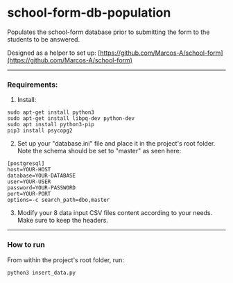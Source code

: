 # school-form-db-population
Populates the school-form database prior to submitting the form to the students to be answered.

Designed as a helper to set up: [https://github.com/Marcos-A/school-form](https://github.com/Marcos-A/school-form)

---

### Requirements:
1. Install:

```
sudo apt-get install python3	
sudo apt-get install libpq-dev python-dev
sudo apt install python3-pip
pip3 install psycopg2
```

2. Set up your "database.ini" file and place it in the project's root folder. Note the schema should be set to "master" as seen here:

```
[postgresql]
host=YOUR-HOST
database=YOUR-DATABASE
user=YOUR-USER
password=YOUR-PASSWORD
port=YOUR-PORT
options=-c search_path=dbo,master
```

3. Modify your 8 data input CSV files content according to your needs. Make sure to keep the headers.

---

### How to run
From within the project's root folder, run:

`python3 insert_data.py`
